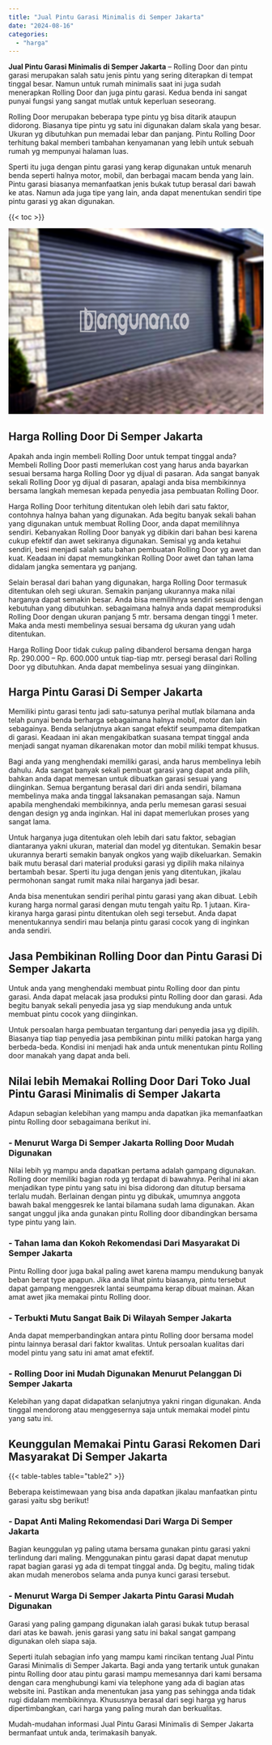 ```yaml
---
title: "Jual Pintu Garasi Minimalis di Semper Jakarta"
date: "2024-08-16"
categories: 
  - "harga"
---
```


**Jual Pintu Garasi Minimalis di Semper Jakarta** – Rolling Door dan pintu garasi merupakan salah satu jenis pintu yang sering diterapkan di tempat tinggal besar. Namun untuk rumah minimalis saat ini juga sudah menerapkan Rolling Door dan juga pintu garasi. Kedua benda ini sangat punyai fungsi yang sangat mutlak untuk keperluan seseorang.

Rolling Door merupakan beberapa type pintu yg bisa ditarik ataupun didorong. Biasanya tipe pintu yg satu ini digunakan dalam skala yang besar. Ukuran yg dibutuhkan pun memadai lebar dan panjang. Pintu Rolling Door terhitung bakal memberi tambahan kenyamanan yang lebih untuk sebuah rumah yg mempunyai halaman luas.

Sperti itu juga dengan pintu garasi yang kerap digunakan untuk menaruh benda seperti halnya motor, mobil, dan berbagai macam benda yang lain. Pintu garasi biasanya memanfaatkan jenis bukak tutup berasal dari bawah ke atas. Namun ada juga tipe yang lain, anda dapat menentukan sendiri tipe pintu garasi yg akan digunakan.

{{< toc >}}

![Jual Pintu Garasi Minimalis di Semper Jakarta](/images/pintu-garasi-64.png)

## Harga Rolling Door Di Semper Jakarta

Apakah anda ingin membeli Rolling Door untuk tempat tinggal anda? Membeli Rolling Door pasti memerlukan cost yang harus anda bayarkan sesuai bersama harga Rolling Door yg dijual di pasaran. Ada sangat banyak sekali Rolling Door yg dijual di pasaran, apalagi anda bisa membikinnya bersama langkah memesan kepada penyedia jasa pembuatan Rolling Door.

Harga Rolling Door terhitung ditentukan oleh lebih dari satu faktor, contohnya halnya bahan yang digunakan. Ada begitu banyak sekali bahan yang digunakan untuk membuat Rolling Door, anda dapat memilihnya sendiri. Kebanyakan Rolling Door banyak yg dibikin dari bahan besi karena cukup efektif dan awet sekiranya digunakan. Semisal yg anda ketahui sendiri, besi menjadi salah satu bahan pembuatan Rolling Door yg awet dan kuat. Keadaan ini dapat memungkinkan Rolling Door awet dan tahan lama didalam jangka sementara yg panjang.

Selain berasal dari bahan yang digunakan, harga Rolling Door termasuk ditentukan oleh segi ukuran. Semakin panjang ukurannya maka nilai harganya dapat semakin besar. Anda bisa memilihnya sendiri sesuai dengan kebutuhan yang dibutuhkan. sebagaimana halnya anda dapat memproduksi Rolling Door dengan ukuran panjang 5 mtr. bersama dengan tinggi 1 meter. Maka anda mesti membelinya sesuai bersama dg ukuran yang udah ditentukan.

Harga Rolling Door tidak cukup paling dibanderol bersama dengan harga Rp. 290.000 – Rp. 600.000 untuk tiap-tiap mtr. persegi berasal dari Rolling Door yg dibutuhkan. Anda dapat membelinya sesuai yang diinginkan.

## Harga Pintu Garasi Di Semper Jakarta

Memiliki pintu garasi tentu jadi satu-satunya perihal mutlak bilamana anda telah punyai benda berharga sebagaimana halnya mobil, motor dan lain sebagainya. Benda selanjutnya akan sangat efektif seumpama ditempatkan di garasi. Keadaan ini akan mengakibatkan suasana tempat tinggal anda menjadi sangat nyaman dikarenakan motor dan mobil miliki tempat khusus.

Bagi anda yang menghendaki memiliki garasi, anda harus membelinya lebih dahulu. Ada sangat banyak sekali pembuat garasi yang dapat anda pilih, bahkan anda dapat memesan untuk dibuatkan garasi sesuai yang diinginkan. Semua bergantung berasal dari diri anda sendiri, bilamana membelinya maka anda tinggal laksanakan pemasangan saja. Namun apabila menghendaki membikinnya, anda perlu memesan garasi sesuai dengan design yg anda inginkan. Hal ini dapat memerlukan proses yang sangat lama.

Untuk harganya juga ditentukan oleh lebih dari satu faktor, sebagian diantaranya yakni ukuran, material dan model yg ditentukan. Semakin besar ukurannya berarti semakin banyak ongkos yang wajib dikeluarkan. Semakin baik mutu berasal dari material produksi garasi yg dipilih maka nilainya bertambah besar. Sperti itu juga dengan jenis yang ditentukan, jikalau permohonan sangat rumit maka nilai harganya jadi besar.

Anda bisa menentukan sendiri perihal pintu garasi yang akan dibuat. Lebih kurang harga normal garasi dengan mutu tengah yaitu Rp. 1 jutaan. Kira-kiranya harga garasi pintu ditentukan oleh segi tersebut. Anda dapat menentukannya sendiri mau belanja pintu garasi cocok yang di inginkan anda sendiri.

## Jasa Pembikinan Rolling Door dan Pintu Garasi Di Semper Jakarta

Untuk anda yang menghendaki membuat pintu Rolling door dan pintu garasi. Anda dapat melacak jasa produksi pintu Rolling door dan garasi. Ada begitu banyak sekali penyedia jasa yg siap mendukung anda untuk membuat pintu cocok yang diinginkan.

Untuk persoalan harga pembuatan tergantung dari penyedia jasa yg dipilih. Biasanya tiap tiap penyedia jasa pembikinan pintu miliki patokan harga yang berbeda-beda. Kondisi ini menjadi hak anda untuk menentukan pintu Rolling door manakah yang dapat anda beli.

## Nilai lebih Memakai Rolling Door Dari Toko Jual Pintu Garasi Minimalis di Semper Jakarta

Adapun sebagian kelebihan yang mampu anda dapatkan jika memanfaatkan pintu Rolling door sebagaimana berikut ini.

### \- Menurut Warga Di Semper Jakarta Rolling Door Mudah Digunakan

Nilai lebih yg mampu anda dapatkan pertama adalah gampang digunakan. Rolling door memiliki bagian roda yg terdapat di bawahnya. Perihal ini akan menjadikan type pintu yang satu ini bisa didorong dan ditutup bersama terlalu mudah. Berlainan dengan pintu yg dibukak, umumnya anggota bawah bakal menggesrek ke lantai bilamana sudah lama digunakan. Akan sangat unggul jika anda gunakan pintu Rolling door dibandingkan bersama type pintu yang lain.

### \- Tahan lama dan Kokoh Rekomendasi Dari Masyarakat Di Semper Jakarta

Pintu Rolling door juga bakal paling awet karena mampu mendukung banyak beban berat type apapun. Jika anda lihat pintu biasanya, pintu tersebut dapat gampang menggesrek lantai seumpama kerap dibuat mainan. Akan amat awet jika memakai pintu Rolling door.

### \- Terbukti Mutu Sangat Baik Di Wilayah Semper Jakarta

Anda dapat memperbandingkan antara pintu Rolling door bersama model pintu lainnya berasal dari faktor kwalitas. Untuk persoalan kualitas dari model pintu yang satu ini amat amat efektif.

### \- Rolling Door ini Mudah Digunakan Menurut Pelanggan Di Semper Jakarta

Kelebihan yang dapat didapatkan selanjutnya yakni ringan digunakan. Anda tinggal mendorong atau menggesernya saja untuk memakai model pintu yang satu ini.

## Keunggulan Memakai Pintu Garasi Rekomen Dari Masyarakat Di Semper Jakarta

{{< table-tables table="table2" >}}

Beberapa keistimewaan yang bisa anda dapatkan jikalau manfaatkan pintu garasi yaitu sbg berikut!

### \- Dapat Anti Maling Rekomendasi Dari Warga Di Semper Jakarta

Bagian keunggulan yg paling utama bersama gunakan pintu garasi yakni terlindung dari maling. Menggunakan pintu garasi dapat dapat menutup rapat bagian garasi yg ada di tempat tinggal anda. Dg begitu, maling tidak akan mudah menerobos selama anda punya kunci garasi tersebut.

### \- Menurut Warga Di Semper Jakarta Pintu Garasi Mudah Digunakan

Garasi yang paling gampang digunakan ialah garasi bukak tutup berasal dari atas ke bawah. jenis garasi yang satu ini bakal sangat gampang digunakan oleh siapa saja.

Seperti itulah sebagian info yang mampu kami rincikan tentang Jual Pintu Garasi Minimalis di Semper Jakarta. Bagi anda yang tertarik untuk gunakan pintu Rolling door atau pintu garasi mampu memesannya dari kami bersama dengan cara menghubungi kami via telephone yang ada di bagian atas website ini. Pastikan anda menentukan jasa yang pas sehingga anda tidak rugi didalam membikinnya. Khususnya berasal dari segi harga yg harus dipertimbangkan, cari harga yang paling murah dan berkualitas.

Mudah-mudahan informasi Jual Pintu Garasi Minimalis di Semper Jakarta bermanfaat untuk anda, terimakasih banyak.
